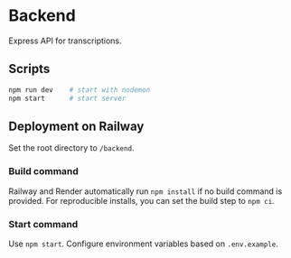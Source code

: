 # Backend

Express API for transcriptions.

## Scripts

```bash
npm run dev    # start with nodemon
npm start      # start server
```

## Deployment on Railway

Set the root directory to `/backend`.

### Build command

Railway and Render automatically run `npm install` if no build command is provided.
For reproducible installs, you can set the build step to `npm ci`.

### Start command

Use `npm start`. Configure environment variables based on `.env.example`.
